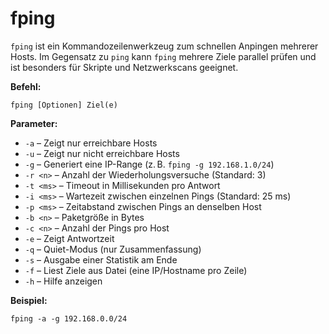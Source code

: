 # fping

`fping` ist ein Kommandozeilenwerkzeug zum schnellen Anpingen mehrerer Hosts. Im Gegensatz zu `ping` kann `fping` mehrere Ziele parallel prüfen und ist besonders für Skripte und Netzwerkscans geeignet.

**Befehl:**

```
fping [Optionen] Ziel(e)
```

**Parameter:**

* `-a` – Zeigt nur erreichbare Hosts
* `-u` – Zeigt nur nicht erreichbare Hosts
* `-g` – Generiert eine IP-Range (z. B. `fping -g 192.168.1.0/24`)
* `-r <n>` – Anzahl der Wiederholungsversuche (Standard: 3)
* `-t <ms>` – Timeout in Millisekunden pro Antwort
* `-i <ms>` – Wartezeit zwischen einzelnen Pings (Standard: 25 ms)
* `-p <ms>` – Zeitabstand zwischen Pings an denselben Host
* `-b <n>` – Paketgröße in Bytes
* `-c <n>` – Anzahl der Pings pro Host
* `-e` – Zeigt Antwortzeit
* `-q` – Quiet-Modus (nur Zusammenfassung)
* `-s` – Ausgabe einer Statistik am Ende
* `-f` – Liest Ziele aus Datei (eine IP/Hostname pro Zeile)
* `-h` – Hilfe anzeigen

**Beispiel:**

```
fping -a -g 192.168.0.0/24
```
